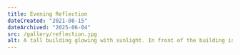 ```yaml
---
title: Evening Reflection
dateCreated: "2021-08-15"
dateArchived: "2025-06-04"
src: /gallery/reflection.jpg
alt: A tall building glowing with sunlight. In front of the building is a pond which almost perfectly reflects its image.
---
```

